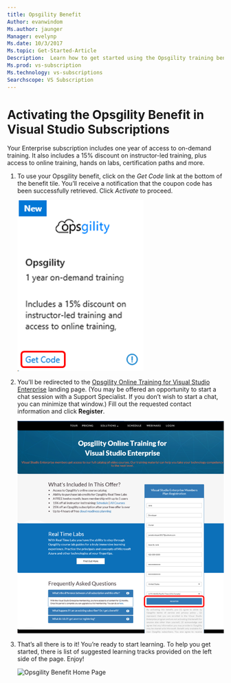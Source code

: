 ```yaml
---
title: Opsgility Benefit 
Author: evanwindom
Ms.author: jaunger
Manager: evelynp
Ms.date: 10/3/2017
Ms.topic: Get-Started-Article
Description:  Learn how to get started using the Opsgility training benefit included with your Visual Studio subscription. 
Ms.prod: vs-subscription
Ms.technology: vs-subscriptions
Searchscope: VS Subscription
---
```


# Activating the Opsgility Benefit in Visual Studio Subscriptions

Your Enterprise subscription includes one year of access to on-demand training.  It also includes a 15% discount on instructor-led training, plus access to online training, hands on labs, certification paths and more.  

1.	To use your Opsgility benefit, click on the *Get Code* link at the bottom of the benefit tile.   You’ll receive a notification that the coupon code has been successfully retrieved.  Click *Activate* to proceed.

    ![Opsgility Benefit Tile](_img\vs-opsgility\vs-opsgility-tile.png)


2.	You’ll be redirected to the [Opsgility Online Training for Visual Studio Enterprise](https://www.opsgility.com/vse) landing page.  (You may be offered an opportunity to start a chat session with a Support Specialist.  If you don’t wish to start a chat, you can minimize that window.)  Fill out the requested contact information and click **Register**.  

    ![Opsgility Benefit Landing Page](_img\vs-opsgility\vs-opsgility-registration.png)

3.	That’s all there is to it!  You’re ready to start learning.  To help you get started, there is list of suggested learning tracks provided on the left side of the page.  Enjoy!

    ![Opsgility Benefit Home Page](_img\vs-opsgility\vs-opsgility-home-cropped.png)
